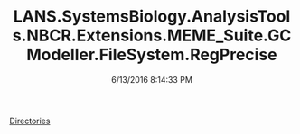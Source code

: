 ﻿---
title: LANS.SystemsBiology.AnalysisTools.NBCR.Extensions.MEME_Suite.GCModeller.FileSystem.RegPrecise
date: 6/13/2016 8:14:33 PM
---

[Directories](T-LANS.SystemsBiology.AnalysisTools.NBCR.Extensions.MEME_Suite.GCModeller.FileSystem.RegPrecise.Directories.html)

